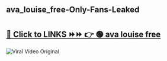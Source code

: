 
 ## ava_louise_free-Only-Fans-Leaked

# <h2><a href="https://clipsfans.com/ava_louise_free&ref=git">🔗 Click to LINKS ⏩⏩ 👉 🟢 ava louise free </a></h2>

<a href="https://clipsfans.com/ava_louise_free&ref=git" rel="nofollow" data-target="animated-image.originalLink"><img src="https://i.ibb.co.com/xMMVF88/686577567.gif" alt="Viral Video Original" style="max-width: 100%; display: inline-block;" data-target="animated-image.originalImage"></a>
